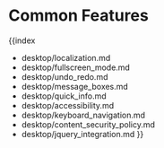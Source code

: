 Common Features
=============================

{{index
- desktop/localization.md
- desktop/fullscreen_mode.md
- desktop/undo_redo.md
- desktop/message_boxes.md
- desktop/quick_info.md
- desktop/accessibility.md
- desktop/keyboard_navigation.md
- desktop/content_security_policy.md
- desktop/jquery_integration.md
}}